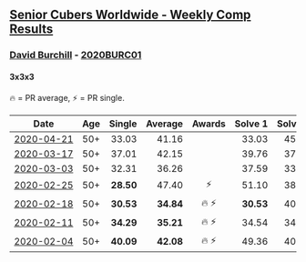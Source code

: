 <style>table {white-space: nowrap;}</style>

## [Senior Cubers Worldwide - Weekly Comp Results](/scw-comp/results/)
### [David Burchill](../david_burchill.md) - [2020BURC01](https://www.worldcubeassociation.org/persons/2020BURC01?event=333)
#### 3x3x3

🔥 = PR average, ⚡ = PR single.

| Date | Age | Single | Average | Awards | Solve 1 | Solve 2 | Solve 3 | Solve 4 | Solve 5 | Video |
| :--: | :--: | --: | --: | :--: | --: | --: | --: | --: | --: | :-- |
| [2020-04-21](../../results/333/2020-04-21.md) | 50+ | 33.03 | 41.16 |  | 33.03 | 45.61 | 43.93 | 35.11 | 44.46 | [Link](https://www.facebook.com/events/880278499062375/permalink/884812808608944/) |
| [2020-03-17](../../results/333/2020-03-17.md) | 50+ | 37.01 | 42.15 |  | 39.76 | 37.01 | 42.97 | 44.71 | 43.71 | [Link](https://www.facebook.com/events/280686576235146/permalink/284190082551462/) |
| [2020-03-03](../../results/333/2020-03-03.md) | 50+ | 32.31 | 36.26 |  | 37.59 | 33.98 | 37.21 | 41.18 | 32.31 | [Link](https://www.facebook.com/events/241721610185997/permalink/245711369787021/) |
| [2020-02-25](../../results/333/2020-02-25.md) | 50+ | **28.50** | 47.40 | ⚡ | 51.10 | 38.22 | **28.50** | 1:02.78 | 52.90 | [Link](https://www.facebook.com/events/196320811461109/permalink/200026074423916/) |
| [2020-02-18](../../results/333/2020-02-18.md) | 50+ | **30.53** | **34.84** | 🔥 ⚡ | **30.53** | 40.62 | 34.77 | 38.55 | 31.20 | [Link](https://www.facebook.com/events/2558750947697073/permalink/2563602730545228/) |
| [2020-02-11](../../results/333/2020-02-11.md) | 50+ | **34.29** | **35.21** | 🔥 ⚡ | 34.54 | 34.48 | **34.29** | 36.59 | 38.19 | |
| [2020-02-04](../../results/333/2020-02-04.md) | 50+ | **40.09** | **42.08** | 🔥 ⚡ | 49.36 | 40.65 | 43.76 | 41.83 | **40.09** | [Link](https://www.facebook.com/groups/1604105099735401/permalink/2137134636432442/) |


<!-- Global site tag (gtag.js) - Google Analytics -->
<script async src="https://www.googletagmanager.com/gtag/js?id=UA-86348435-3"></script>
<script>window.dataLayer = window.dataLayer || []; function gtag() {dataLayer.push(arguments);} gtag('js', new Date()); gtag('config', 'UA-86348435-3');</script>
